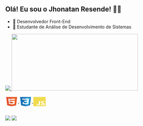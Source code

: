 ## Olá! Eu sou o Jhonatan Resende! 👋🏻

- 🔭 Desenvolvedor Front-End
- 🌱 Estudante de Análise de Desenvolvimento de Sistemas

<div>
  <a href="https://github.com/JhonatanResende">
    <img height="180em" src="https://github-readme-stats.vercel.app/api?username=JhonatanResende&show_icons=true&theme=dark#gh-dark-mode-only)](https://github.com/anuraghazra/github-readme-stats#gh-dark-mode-only)"/>
    <img height="180em" width="400em" src="https://github-readme-stats.vercel.app/api/top-langs/?username=JhonatanResende&layout=compact&langs_count=16&theme=dark"/>
</div>

<div style="display: inline_block"><br>
    <img align="center" alt="Jhonatan-HTML" height="30" width="40" src="https://raw.githubusercontent.com/devicons/devicon/master/icons/html5/html5-original.svg">
    <img align="center" alt="Jhonatan-CSS" height="30" width="40" src="https://raw.githubusercontent.com/devicons/devicon/master/icons/css3/css3-original.svg">
    <img align="center" alt="Jhonatan-Js" height="30" width="40" src="https://raw.githubusercontent.com/devicons/devicon/master/icons/javascript/javascript-plain.svg">
</div>

##

<div> 
  <a href="https://www.instagram.com/jhonatanresende021/" target="_blank"><img src="https://img.shields.io/badge/-Instagram-%23E4405F?style=for-the-badge&logo=instagram&logoColor=white" target="_blank"></a>
  <a href="https://www.linkedin.com/in/jhonatanresende/" target="_blank"><img src="https://img.shields.io/badge/-LinkedIn-%230077B5?style=for-the-badge&logo=linkedin&logoColor=white" target="_blank"></a>
</div>


